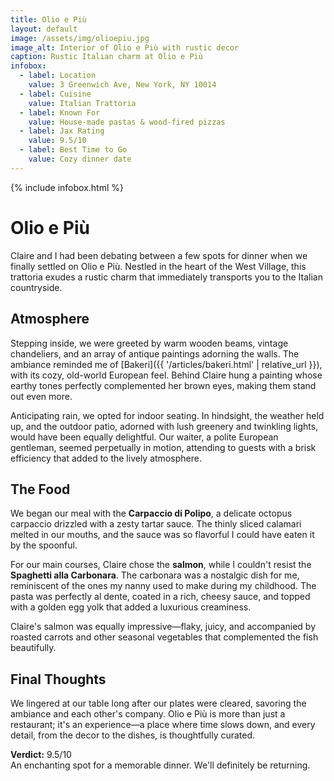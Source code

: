 ```yaml
---
title: Olio e Più
layout: default
image: /assets/img/olioepiu.jpg
image_alt: Interior of Olio e Più with rustic decor
caption: Rustic Italian charm at Olio e Più
infobox:
  - label: Location
    value: 3 Greenwich Ave, New York, NY 10014
  - label: Cuisine
    value: Italian Trattoria
  - label: Known For
    value: House-made pastas & wood-fired pizzas
  - label: Jax Rating
    value: 9.5/10
  - label: Best Time to Go
    value: Cozy dinner date
---
```


{% include infobox.html %}

# Olio e Più

Claire and I had been debating between a few spots for dinner when we finally settled on Olio e Più. Nestled in the heart of the West Village, this trattoria exudes a rustic charm that immediately transports you to the Italian countryside.

## Atmosphere

Stepping inside, we were greeted by warm wooden beams, vintage chandeliers, and an array of antique paintings adorning the walls. The ambiance reminded me of [Bakeri]({{ '/articles/bakeri.html' | relative_url }}), with its cozy, old-world European feel. Behind Claire hung a painting whose earthy tones perfectly complemented her brown eyes, making them stand out even more.

Anticipating rain, we opted for indoor seating. In hindsight, the weather held up, and the outdoor patio, adorned with lush greenery and twinkling lights, would have been equally delightful. Our waiter, a polite European gentleman, seemed perpetually in motion, attending to guests with a brisk efficiency that added to the lively atmosphere.

## The Food

We began our meal with the **Carpaccio di Polipo**, a delicate octopus carpaccio drizzled with a zesty tartar sauce. The thinly sliced calamari melted in our mouths, and the sauce was so flavorful I could have eaten it by the spoonful.

For our main courses, Claire chose the **salmon**, while I couldn't resist the **Spaghetti alla Carbonara**. The carbonara was a nostalgic dish for me, reminiscent of the ones my nanny used to make during my childhood. The pasta was perfectly al dente, coated in a rich, cheesy sauce, and topped with a golden egg yolk that added a luxurious creaminess.

Claire's salmon was equally impressive—flaky, juicy, and accompanied by roasted carrots and other seasonal vegetables that complemented the fish beautifully.

## Final Thoughts

We lingered at our table long after our plates were cleared, savoring the ambiance and each other's company. Olio e Più is more than just a restaurant; it's an experience—a place where time slows down, and every detail, from the decor to the dishes, is thoughtfully curated.

**Verdict:** 9.5/10  
An enchanting spot for a memorable dinner. We'll definitely be returning.
